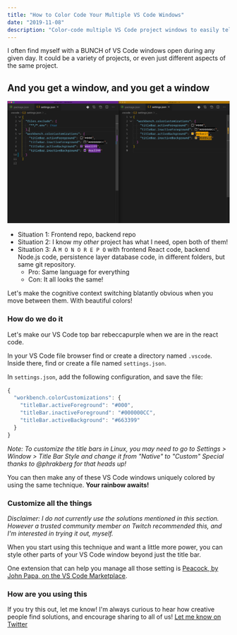 ```yaml
---
title: "How to Color Code Your Multiple VS Code Windows"
date: "2019-11-08"
description: "Color-code multiple VS Code project windows to easily tell what context of code you're working in. It is project-specific and controled by a very simple entry in your project settings file."
---
```


I often find myself with a BUNCH of VS Code windows open during any given day. It could be a variety of projects, or even just different aspects of the same project.

## And you get a window, and you get a window

![Multiple Visual Studio Code windows with unique colors for the top window bar](./multiple-windows.png)

- Situation 1: Frontend repo, backend repo
- Situation 2: I know my _other_ project has what I need, open both of them!
- Situation 3: A `M O N O R E P O` with frontend React code, backend Node.js code, persistence layer database code, in different folders, but same git repository.
  - Pro: Same language for everything
  - Con: It all looks the same!

Let's make the cognitive context switching blatantly obvious when you move between them. With beautiful colors!

### How do we do it

Let's make our VS Code top bar rebeccapurple when we are in the react code.

In your VS Code file browser find or create a directory named `.vscode`. Inside there, find or create a file named `settings.json`.

In `settings.json`, add the following configuration, and save the file:

```javascript
{
  "workbench.colorCustomizations": {
    "titleBar.activeForeground": "#000",
    "titleBar.inactiveForeground": "#000000CC",
    "titleBar.activeBackground": "#663399"
  }
}
```

_Note: To customize the title bars in Linux, you may need to go to Settings > Window > Title Bar Style and change it from "Native" to "Custom" Special thanks to @phrakberg for that heads up!_

You can then make any of these VS Code windows uniquely colored by using the same technique. **Your rainbow awaits!**

### Customize all the things

_Disclaimer: I do not currently use the solutions mentioned in this section. However a trusted community member on Twitch recommended this, and I'm interested in trying it out, myself._

When you start using this technique and want a little more power, you can style other parts of your VS Code window beyond just the title bar.

One extension that can help you manage all those setting is [Peacock, by John Papa, on the VS Code Marketplace](https://marketplace.visualstudio.com/items?itemName=johnpapa.vscode-peacock).

### How are you using this

If you try this out, let me know! I'm always curious to hear how creative people find solutions, and encourage sharing to all of us! [Let me know on Twitter](https://twitter.com/drpoindexter)
